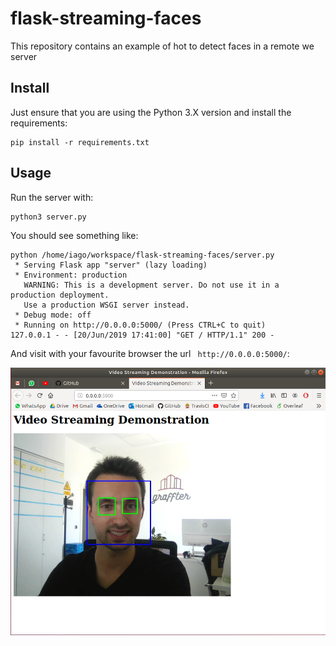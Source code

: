 # flask-streaming-faces
This repository contains an example of hot to detect faces in a remote we server


## Install
Just ensure that you are using the Python 3.X version and install the requirements:

```
pip install -r requirements.txt
```

## Usage
Run the server with:
```
python3 server.py
```

You should see something like:
```
python /home/iago/workspace/flask-streaming-faces/server.py
 * Serving Flask app "server" (lazy loading)
 * Environment: production
   WARNING: This is a development server. Do not use it in a production deployment.
   Use a production WSGI server instead.
 * Debug mode: off
 * Running on http://0.0.0.0:5000/ (Press CTRL+C to quit)
127.0.0.1 - - [20/Jun/2019 17:41:00] "GET / HTTP/1.1" 200 -
```

And visit with your favourite browser the url ` http://0.0.0.0:5000/`:

![DemoImage](imgs/readme-demo-img.jpg)

